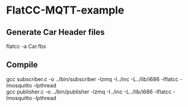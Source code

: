 # FlatCC-MQTT-example

## Generate Car Header files
flatcc -a Car.fbs

## Compile
gcc subscriber.c -o ../bin/subscriber -lzmq -I../inc -L../lib/i686 -lflatcc -lmosquitto -lpthread  
gcc publisher.c -o ../bin/publisher -lzmq -I../inc -L../lib/i686 -lflatcc -lmosquitto -lpthread  
